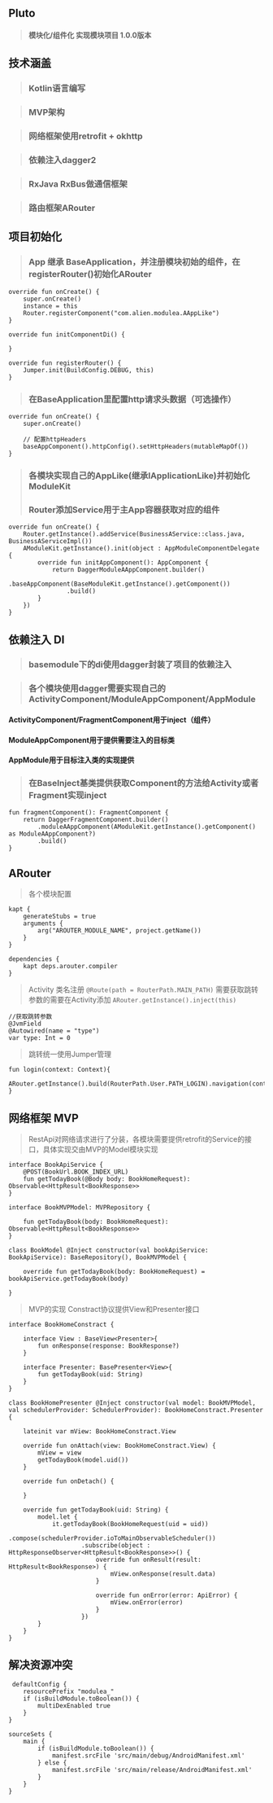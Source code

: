 ## Pluto

> #### 模块化/组件化 实现模块项目 1.0.0版本  

## 技术涵盖

>### Kotlin语言编写

>### MVP架构

>### 网络框架使用retrofit + okhttp

>### 依赖注入dagger2

>### RxJava RxBus做通信框架

>### 路由框架ARouter

## 项目初始化

> ### App 继承 BaseApplication，并注册模块初始的组件，在registerRouter()初始化ARouter

	override fun onCreate() {
        super.onCreate()
        instance = this
        Router.registerComponent("com.alien.modulea.AAppLike")
    }

    override fun initComponentDi() {

    }

    override fun registerRouter() {
        Jumper.init(BuildConfig.DEBUG, this)
    }

> ### 在BaseApplication里配置http请求头数据（可选操作）

	override fun onCreate() {
        super.onCreate()

        // 配置httpHeaders
        baseAppComponent().httpConfig().setHttpHeaders(mutableMapOf())
    }

> ### 各模块实现自己的AppLike(继承IApplicationLike)并初始化ModuleKit 
> ### Router添加Service用于主App容器获取对应的组件

	override fun onCreate() {
        Router.getInstance().addService(BusinessAService::class.java, BusinessAServiceImpl())
        AModuleKit.getInstance().init(object : AppModuleComponentDelegate {
            override fun initAppComponent(): AppComponent {
                return DaggerModuleAAppComponent.builder()
                    .baseAppComponent(BaseModuleKit.getInstance().getComponent())
                    .build()
            }
        })
    }

## 依赖注入 DI

> ### basemodule下的di使用dagger封装了项目的依赖注入

> ### 各个模块使用dagger需要实现自己的ActivityComponent/ModuleAppComponent/AppModule

#### ActivityComponent/FragmentComponent用于inject（组件）
#### ModuleAppComponent用于提供需要注入的目标类
#### AppModule用于目标注入类的实现提供

> ### 在BaseInject基类提供获取Component的方法给Activity或者Fragment实现inject

	fun fragmentComponent(): FragmentComponent {
        return DaggerFragmentComponent.builder()
            .moduleAAppComponent(AModuleKit.getInstance().getComponent() as ModuleAAppComponent?)
            .build()
    }

## ARouter

> 各个模块配置
	
	kapt {
	    generateStubs = true
	    arguments {
	        arg("AROUTER_MODULE_NAME", project.getName())
	    }
	}

	dependencies {
	    kapt deps.arouter.compiler
	}

> Activity 类名注册 `@Route(path = RouterPath.MAIN_PATH)`  需要获取跳转参数的需要在Activity添加 `ARouter.getInstance().inject(this)`

	//获取跳转参数
	@JvmField
    @Autowired(name = "type")
    var type: Int = 0

> 跳转统一使用Jumper管理

	fun login(context: Context){
        ARouter.getInstance().build(RouterPath.User.PATH_LOGIN).navigation(context)
    }

## 网络框架 MVP
> RestApi对网络请求进行了分装，各模块需要提供retrofit的Service的接口，具体实现交由MVP的Model模块实现

	interface BookApiService {
	    @POST(BookUrl.BOOK_INDEX_URL)
	    fun getTodayBook(@Body body: BookHomeRequest): Observable<HttpResult<BookResponse>>
	}

	interface BookMVPModel: MVPRepository {

    	fun getTodayBook(body: BookHomeRequest): Observable<HttpResult<BookResponse>>
	}

	class BookModel @Inject constructor(val bookApiService: BookApiService): BaseRepository(), BookMVPModel {

    	override fun getTodayBook(body: BookHomeRequest) = bookApiService.getTodayBook(body)

	}

> MVP的实现 Constract协议提供View和Presenter接口

	interface BookHomeConstract {

	    interface View : BaseView<Presenter>{
	        fun onResponse(response: BookResponse?)
	    }
	
	    interface Presenter: BasePresenter<View>{
	        fun getTodayBook(uid: String)
	    }
	}

	class BookHomePresenter @Inject constructor(val model: BookMVPModel, val schedulerProvider: SchedulerProvider): BookHomeConstract.Presenter {

	    lateinit var mView: BookHomeConstract.View
	
	    override fun onAttach(view: BookHomeConstract.View) {
	        mView = view
	        getTodayBook(model.uid())
	    }
	
	    override fun onDetach() {
	
	    }
	
	    override fun getTodayBook(uid: String) {
	        model.let {
	            it.getTodayBook(BookHomeRequest(uid = uid))
	                    .compose(schedulerProvider.ioToMainObservableScheduler())
	                    .subscribe(object : HttpResponseObserver<HttpResult<BookResponse>>() {
	                        override fun onResult(result: HttpResult<BookResponse>) {
	                            mView.onResponse(result.data)
	                        }
	
	                        override fun onError(error: ApiError) {
	                            mView.onError(error)
	                        }
	                    })
	        }
	    }
	}

## 解决资源冲突
	
	 defaultConfig {
        resourcePrefix "modulea_"
        if (isBuildModule.toBoolean()) {
            multiDexEnabled true
        }
    }

	sourceSets {
        main {
            if (isBuildModule.toBoolean()) {
                manifest.srcFile 'src/main/debug/AndroidManifest.xml'
            } else {
                manifest.srcFile 'src/main/release/AndroidManifest.xml'
            }
        }
    }

	
			
